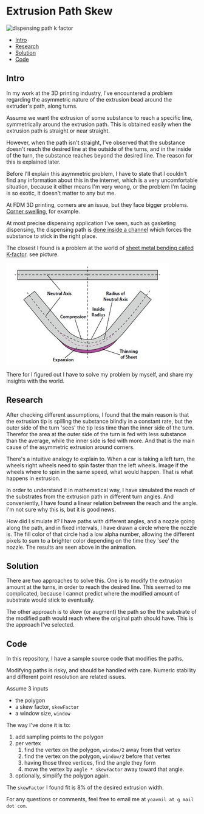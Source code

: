 # Extrusion Path Skew

![dispensing path k factor](./imgs/kfactor.gif)

* [Intro](#intro)
* [Research](#research)
* [Solution](#solution)
* [Code](#code)

## Intro

In my work at the 3D printing industry, I've encountered a problem regarding the asymmetric nature of the extrusion bead around the extruder's path, along turns.

Assume we want the extrusion of some substance to reach a specific line, symmetrically around the extrusion path. This is obtained easily when the extrusion path is straight or near straight. 

However, when the path isn't straight, I've observed that the substance doesn't reach the desired line at the outside of the turns, and in the inside of the turn, the substance reaches beyond the desired line. The reason for this is explained later. 

Before I'll explain this asymmetric problem, I have to state that I couldn't find any information about this in the internet, which is  a very uncomfortable situation, because it either means I'm very wrong, or the problem I'm facing is so exotic, it doesn't matter to any but me.

At FDM 3D printing, corners are an issue, but they face bigger problems. [Corner swelling](https://www.printedsolid.com/pages/a-glossary-of-3d-printing-terms#:~:text=Corner%20swell%20occurs%20when%20excess,resulting%20in%20a%20physical%20bulge.&text=Finally%2C%20the%20force%20on%20the%20filament%20also%20factors%20into%20this.), for example.

At most precise dispensing application I've seen, such as gasketing dispensing, the dispensing path is [done inside a channel](https://www.youtube.com/watch?v=4ATPsX6vwSE) which forces the substance to stick in the right place. 

The closest I found is a problem at the world of [sheet metal bending called K-factor](https://www.thefabricator.com/thefabricator/article/bending/analyzing-the-k-factor-in-sheet-metal-bending). see picture.

![sheet metal k factor](./imgs/sheet-metal-k-factor.jpg)

There for I figured out I have to solve my problem by myself, and share my insights with the world.

## Research

After checking different assumptions, I found that the main reason is that the extrusion tip is spilling the substance blindly in a constant rate, but the outer side of the turn 'sees' the tip less time than the inner side of the turn. Therefor the area at the outer side of the turn is fed with less substance than the average, while the inner side is fed with more. And that is the main cause of the asymmetric extrusion around corners.

There's a intuitive analogy to explain to. When a car is taking a left turn, the wheels right wheels need to spin faster than the left wheels. Image if the wheels where to spin in the same speed, what would happen. That is what happens in extrusion.

In order to understand it in mathematical way, I have simulated the reach of the substrates from the extrusion path in different turn angles. And conveniently, I have found a linear relation between the reach and the angle. I'm not sure why this is, but it is good news.

How did I simulate it? I have paths with different angles, and a nozzle going along the path, and in fixed intervals, I have drawn a circle where the nozzle is. The fill color of that circle had a low alpha number, allowing the different pixels to sum to a brighter color depending on the time they 'see' the nozzle. The results are seen above in the animation.

## Solution

There are two approaches to solve this. One is to modify the extrusion amount at the turns, in order to reach the desired line. This seemed to me complicated, because I cannot predict where the modified amount of substrate would stick to eventually.

The other approach is to skew (or augment) the path so the the substrate of the modified path would reach where the original path should have. This is the approach I've selected.

## Code

In this repository, I have a sample source code that modifies the paths. 

Modifying paths is risky, and should be handled with care. Numeric stability and different point resolution are related issues.  

Assume 3 inputs

* the polygon
* a skew factor, `skewFactor`
* a window size, `window`

The way I've done it is to:

1. add sampling points to the polygon
2. per vertex
   1. find the vertex on the polygon, `window/2` away from that vertex
   2. find the vertex on the polygon, `window/2` before that vertex
   3. having those three vertices, find the angle they form
   4. move the vertex by `angle * skewFactor` away toward that angle.
3. optionally, simplify the polygon again.

The `skewFactor` I found fit is 8% of the desired extrusion width.



For any questions or comments, feel free to email me at `yoavmil at g mail dot com`.